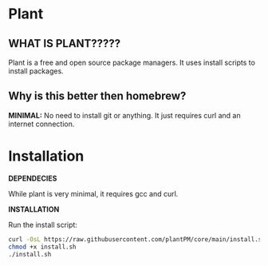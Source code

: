 # Plant


## WHAT IS PLANT?????

Plant is a free and open source package managers. It uses install scripts to install packages.

## Why is this better then homebrew?

**MINIMAL:** No need to install git or anything. It just requires curl and an internet connection.

# Installation

**DEPENDECIES**

While plant is very minimal, it requires gcc and curl.

**INSTALLATION**

Run the install script:

```sh
curl -OsL https://raw.githubusercontent.com/plantPM/core/main/install.sh 
chmod +x install.sh
./install.sh
```

